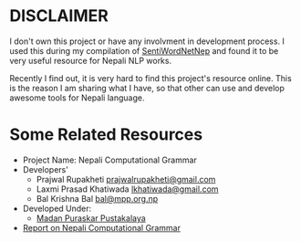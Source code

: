 DISCLAIMER
==========

I don't own this project or have any involvment in development process. I used this during my compilation of [SentiWordNetNep](https://github.com/wannamit/nep-SentiWord-py) and found it to be very useful resource for Nepali NLP works.

Recently I find out, it is very hard to find this project's resource online. This is the reason I am sharing what I have, so that other can use and develop awesome tools for Nepali language.

# Some Related Resources
- Project Name: Nepali Computational Grammar
- Developers'
    + Prajwal Rupakheti prajwalrupakheti@gmail.com
    + Laxmi Prasad Khatiwada lkhatiwada@gmail.com
    + Bal Krishna Bal bal@mpp.org.np
- Developed Under:
    + [Madan Puraskar Pustakalaya](http://madanpuraskar.org/)
- [Report on Nepali Computational Grammar](http://www.panl10n.net/english/Outputs%20Phase%202/CCs/Nepal/MPP/Papers/2008/Report%20on%20Nepali%20Computational%20Grammar.pdf)
